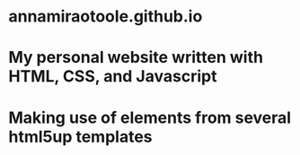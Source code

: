 # annamiraotoole.github.io

# My personal website written with HTML, CSS, and Javascript

# Making use of elements from several html5up templates